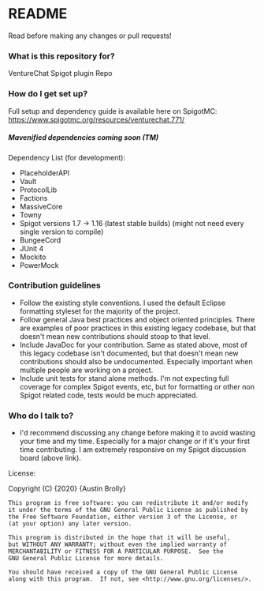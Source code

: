 # README #

Read before making any changes or pull requests!

### What is this repository for? ###

VentureChat Spigot plugin Repo

### How do I get set up? ###

Full setup and dependency guide is available here on SpigotMC: https://www.spigotmc.org/resources/venturechat.771/

##### Mavenified dependencies coming soon (TM) #####

Dependency List (for development):

* PlaceholderAPI
* Vault
* ProtocolLib
* Factions
* MassiveCore
* Towny
* Spigot versions 1.7 -> 1.16 (latest stable builds) (might not need every single version to compile)
* BungeeCord
* JUnit 4
* Mockito
* PowerMock

### Contribution guidelines ###

* Follow the existing style conventions. I used the default Eclipse formatting styleset for the majority of the project.
* Follow general Java best practices and object oriented principles. There are examples of poor practices in this existing legacy codebase, but that doesn't mean new contributions should stoop to that level.
* Include JavaDoc for your contribution. Same as stated above, most of this legacy codebase isn't documented, but that doesn't mean new contributions should also be undocumented. Especially important when multiple people are working on a project.
* Include unit tests for stand alone methods. I'm not expecting full coverage for complex Spigot events, etc, but for formatting or other non Spigot related code, tests would be much appreciated.

### Who do I talk to? ###

* I'd recommend discussing any change before making it to avoid wasting your time and my time. Especially for a major change or if it's your first time contributing. I am extremely responsive on my Spigot discussion board (above link).

License:

Copyright (C) {2020}  {Austin Brolly}

    This program is free software: you can redistribute it and/or modify
    it under the terms of the GNU General Public License as published by
    the Free Software Foundation, either version 3 of the License, or
    (at your option) any later version.

    This program is distributed in the hope that it will be useful,
    but WITHOUT ANY WARRANTY; without even the implied warranty of
    MERCHANTABILITY or FITNESS FOR A PARTICULAR PURPOSE.  See the
    GNU General Public License for more details.

    You should have received a copy of the GNU General Public License
    along with this program.  If not, see <http://www.gnu.org/licenses/>.